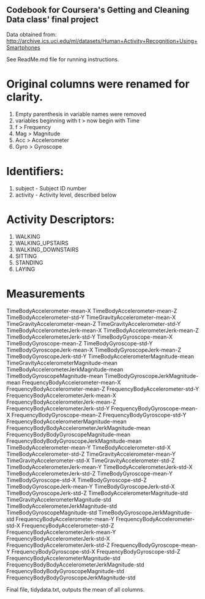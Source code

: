 ## Codebook for Coursera's Getting and Cleaning Data class' final project

Data obtained from:
http://archive.ics.uci.edu/ml/datasets/Human+Activity+Recognition+Using+Smartphones

See ReadMe.md file for running instructions.

# Original columns were renamed for clarity.  
1. Empty parenthesis in variable names were removed
2. variables beginning with t > now begin with Time
3. f > Frequency
4. Mag > Magnitude
5. Acc > Accelerometer
6. Gyro > Gyroscope

# Identifiers:
1. subject - Subject ID number
2. activity - Activity level, described below
# Activity Descriptors:
1. WALKING
2. WALKING_UPSTAIRS
3. WALKING_DOWNSTAIRS
4. SITTING
5. STANDING
6. LAYING

# Measurements
TimeBodyAccelerometer-mean-X
TimeBodyAccelerometer-mean-Z
TimeBodyAccelerometer-std-Y
TimeGravityAccelerometer-mean-X
TimeGravityAccelerometer-mean-Z
TimeGravityAccelerometer-std-Y
TimeBodyAccelerometerJerk-mean-X
TimeBodyAccelerometerJerk-mean-Z
TimeBodyAccelerometerJerk-std-Y
TimeBodyGyroscope-mean-X
TimeBodyGyroscope-mean-Z
TimeBodyGyroscope-std-Y
TimeBodyGyroscopeJerk-mean-X
TimeBodyGyroscopeJerk-mean-Z
TimeBodyGyroscopeJerk-std-Y
TimeBodyAccelerometerMagnitude-mean
TimeGravityAccelerometerMagnitude-mean
TimeBodyAccelerometerJerkMagnitude-mean
TimeBodyGyroscopeMagnitude-mean
TimeBodyGyroscopeJerkMagnitude-mean
FrequencyBodyAccelerometer-mean-X
FrequencyBodyAccelerometer-mean-Z
FrequencyBodyAccelerometer-std-Y
FrequencyBodyAccelerometerJerk-mean-X
FrequencyBodyAccelerometerJerk-mean-Z
FrequencyBodyAccelerometerJerk-std-Y
FrequencyBodyGyroscope-mean-X
FrequencyBodyGyroscope-mean-Z
FrequencyBodyGyroscope-std-Y
FrequencyBodyAccelerometerMagnitude-mean
FrequencyBodyBodyAccelerometerJerkMagnitude-mean
FrequencyBodyBodyGyroscopeMagnitude-mean
FrequencyBodyBodyGyroscopeJerkMagnitude-mean
TimeBodyAccelerometer-mean-Y
TimeBodyAccelerometer-std-X
TimeBodyAccelerometer-std-Z
TimeGravityAccelerometer-mean-Y
TimeGravityAccelerometer-std-X
TimeGravityAccelerometer-std-Z
TimeBodyAccelerometerJerk-mean-Y
TimeBodyAccelerometerJerk-std-X
TimeBodyAccelerometerJerk-std-Z
TimeBodyGyroscope-mean-Y
TimeBodyGyroscope-std-X
TimeBodyGyroscope-std-Z
TimeBodyGyroscopeJerk-mean-Y
TimeBodyGyroscopeJerk-std-X
TimeBodyGyroscopeJerk-std-Z
TimeBodyAccelerometerMagnitude-std
TimeGravityAccelerometerMagnitude-std
TimeBodyAccelerometerJerkMagnitude-std
TimeBodyGyroscopeMagnitude-std
TimeBodyGyroscopeJerkMagnitude-std
FrequencyBodyAccelerometer-mean-Y
FrequencyBodyAccelerometer-std-X
FrequencyBodyAccelerometer-std-Z
FrequencyBodyAccelerometerJerk-mean-Y
FrequencyBodyAccelerometerJerk-std-X
FrequencyBodyAccelerometerJerk-std-Z
FrequencyBodyGyroscope-mean-Y
FrequencyBodyGyroscope-std-X
FrequencyBodyGyroscope-std-Z
FrequencyBodyAccelerometerMagnitude-std
FrequencyBodyBodyAccelerometerJerkMagnitude-std
FrequencyBodyBodyGyroscopeMagnitude-std
FrequencyBodyBodyGyroscopeJerkMagnitude-std

Final file, tidydata.txt, outputs the mean of all columns.

